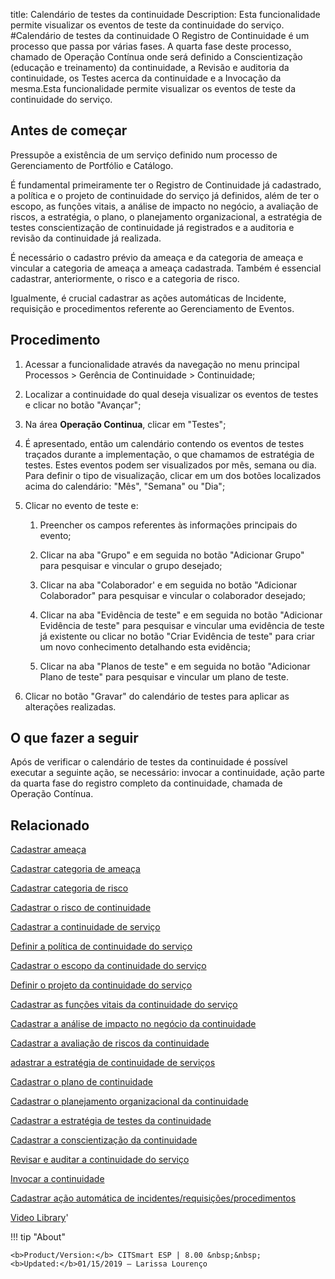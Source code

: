 title: Calendário de testes da continuidade
Description: Esta funcionalidade permite visualizar os eventos de teste da continuidade do serviço. 
#Calendário de testes da continuidade
O Registro de Continuidade é um processo que passa por várias fases. A quarta fase deste processo, chamado de Operação Contínua onde será definido a Conscientização (educação e treinamento) da continuidade, a Revisão e auditoria da continuidade, os Testes acerca da continuidade e a Invocação da mesma.Esta funcionalidade permite visualizar os eventos de teste da continuidade do serviço.

Antes de começar
--------------------

Pressupõe a existência de um serviço definido num processo de Gerenciamento de
Portfólio e Catálogo.

É fundamental primeiramente ter o Registro de Continuidade já cadastrado, a
política e o projeto de continuidade do serviço já definidos, além de ter o
escopo, as funções vitais, a análise de impacto no negócio, a avaliação de
riscos, a estratégia, o plano, o planejamento organizacional, a estratégia de
testes conscientização de continuidade já registrados e a auditoria e revisão da
continuidade já realizada.

É necessário o cadastro prévio da ameaça e da categoria de ameaça e vincular a
categoria de ameaça a ameaça cadastrada. Também é essencial cadastrar,
anteriormente, o risco e a categoria de risco.

Igualmente, é crucial cadastrar as ações automáticas de Incidente, requisição e
procedimentos referente ao Gerenciamento de Eventos.

Procedimento
----------------

1.  Acessar a funcionalidade através da navegação no menu principal Processos \>
    Gerência de Continuidade \> Continuidade;

2.  Localizar a continuidade do qual deseja visualizar os eventos de testes e
    clicar no botão "Avançar";

3.  Na área **Operação Continua**, clicar em "Testes";

4.  É apresentado, então um calendário contendo os eventos de testes traçados
    durante a implementação, o que chamamos de estratégia de testes. Estes
    eventos podem ser visualizados por mês, semana ou dia. Para definir o tipo
    de visualização, clicar em um dos botões localizados acima do calendário:
    "Mês", "Semana" ou "Dia";

5.  Clicar no evento de teste e:

    1.  Preencher os campos referentes às informações principais do evento;

    2.  Clicar na aba "Grupo" e em seguida no botão "Adicionar Grupo" para
        pesquisar e vincular o grupo desejado;

    3.  Clicar na aba "Colaborador' e em seguida no botão "Adicionar
        Colaborador" para pesquisar e vincular o colaborador desejado;

    4.  Clicar na aba "Evidência de teste" e em seguida no botão "Adicionar
        Evidência de teste" para pesquisar e vincular uma evidência de teste já
        existente ou clicar no botão "Criar Evidência de teste" para criar um
        novo conhecimento detalhando esta evidência;

    5.  Clicar na aba "Planos de teste" e em seguida no botão "Adicionar Plano
        de teste" para pesquisar e vincular um plano de teste.

6.  Clicar no botão "Gravar" do calendário de testes para aplicar as alterações
    realizadas.

O que fazer a seguir
------------------------

Após de verificar o calendário de testes da continuidade é possível executar a
seguinte ação, se necessário: invocar a continuidade, ação parte da quarta fase
do registro completo da continuidade, chamada de Operação Contínua.

Relacionado
----------------

[Cadastrar ameaça](/pt-br/citsmart-esp-8/processes/continuity/use/register-threat.html)

[Cadastrar categoria de ameaça](/pt-br/citsmart-esp-8/processes/continuity/use/threat-category.html)

[Cadastrar categoria de risco](/pt-br/citsmart-esp-8/processes/continuity/use/risk-category.html)

[Cadastrar o risco de continuidade](/pt-br/citsmart-esp-8/processes/continuity/use/register-continuity-risk.html)

[Cadastrar a continuidade de serviço](/pt-br/citsmart-esp-8/processes/continuity/use/register-service-continuity.html)

[Definir a política de continuidade do serviço](/pt-br/citsmart-esp-8/processes/continuity/use/continuity-policy.html)

[Cadastrar o escopo da continuidade do serviço](/pt-br/citsmart-esp-8/processes/continuity/use/service-continuity-scope.html)

[Definir o projeto da continuidade do serviço](/pt-br/citsmart-esp-8/processes/continuity/use/service-continuity-project.html)

[Cadastrar as funções vitais da continuidade do serviço](/pt-br/citsmart-esp-8/processes/continuity/use/continuity-vital-functions.html)

[Cadastrar a análise de impacto no negócio da continuidade](/pt-br/citsmart-esp-8/processes/continuity/use/impact-analysis-continuity-business.html)

[Cadastrar a avaliação de riscos da continuidade](/pt-br/citsmart-esp-8/processes/continuity/use/continuity-risk-evaluation.html)

[adastrar a estratégia de continuidade de serviços](/pt-br/citsmart-esp-8/processes/continuity/use/service-continuity-strategy.html)

[Cadastrar o plano de continuidade](/pt-br/citsmart-esp-8/processes/continuity/use/continuity-plan.html)

[Cadastrar o planejamento organizacional da continuidade](/pt-br/citsmart-esp-8/processes/continuity/use/continuity-organizational-planning.html)

[Cadastrar a estratégia de testes da continuidade](/pt-br/citsmart-esp-8/processes/continuity/use/continuity-test-registration.html)

[Cadastrar a conscientização da continuidade](/pt-br/citsmart-esp-8/processes/continuity/use/continuity-awareness.html)

[Revisar e auditar a continuidade do serviço](/pt-br/citsmart-esp-8/processes/continuity/use/review-and-audit-continuity.html)

[Invocar a continuidade](/pt-br/citsmart-esp-8/processes/continuity/use/invoke-continuity.html)

[Cadastrar ação automática de incidentes/requisições/procedimentos](/pt-br/citsmart-esp-8/additional-features/automation-of-operation/configuration/register-automatic-actions-incident-request-procedure.html)

<i class='fa fa-youtube-play  fa-2x' style='color:#97ce17;vertical-align: middle;'> </i> [Video Library](https://www.youtube.com/playlist?list=PLB5qK2uzf2RPHLLyCQ9CqOeIt08azAa6k)'

!!! tip "About"

    <b>Product/Version:</b> CITSmart ESP | 8.00 &nbsp;&nbsp;
    <b>Updated:</b>01/15/2019 – Larissa Lourenço
